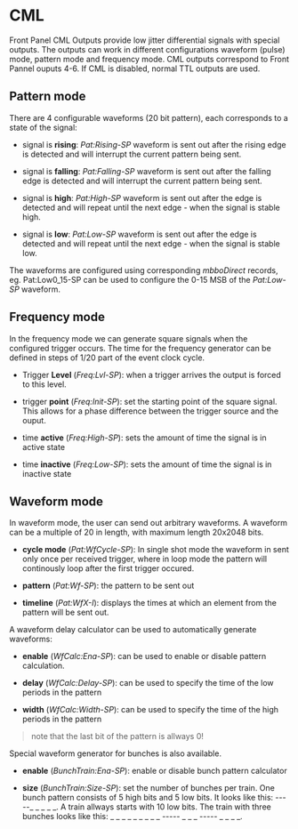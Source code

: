 # CML

Front Panel CML Outputs provide low jitter differential signals with special outputs. The outputs can work in different configurations waveform (pulse) mode, pattern mode and frequency mode.
CML outputs correspond to Front Pannel ouputs 4-6. If CML is disabled, normal TTL outputs are used.

## Pattern mode
There are 4 configurable waveforms (20 bit pattern), each corresponds to a state of the signal:

- signal is __rising__: _Pat:Rising-SP_ waveform is sent out after the rising edge is detected and will interrupt the current pattern being sent.

- signal is __falling__: _Pat:Falling-SP_ waveform is sent out after the falling edge is detected and will interrupt the current pattern being sent.

- signal is __high__: _Pat:High-SP_ waveform is sent out after the edge is detected and will repeat until the next edge - when the signal is stable high.

- signal is __low__: _Pat:Low-SP_ waveform is sent out after the edge is detected and will repeat until the next edge - when the signal is stable low.

The waveforms are configured using corresponding _mbboDirect_ records, eg. Pat:Low0_15-SP can be used to configure the 0-15 MSB of the _Pat:Low-SP_ waveform.

## Frequency mode
In the frequency mode we can generate square signals when the configured trigger occurs. The time for the frequency generator can be defined in steps of 1/20 part of the event clock cycle.

- Trigger __Level__ (_Freq:Lvl-SP_): when a trigger arrives the output is forced to this level.

- trigger __point__ (_Freq:Init-SP_): set the starting point of the square signal. This allows for a phase difference between the trigger source and the ouput.

- time __active__ (_Freq:High-SP_): sets the amount of time the signal is in active state

- time __inactive__ (_Freq:Low-SP_): sets the amount of time the signal is in inactive state

## Waveform mode
In waveform mode, the user can send out arbitrary waveforms. A waveform can be a multiple of 20 in length, with maximum length 20x2048 bits.

- __cycle mode__ (_Pat:WfCycle-SP_): In single shot mode the waveform in sent only once per received trigger, where in loop mode the pattern will continously loop after the first trigger occured.

- __pattern__ (_Pat:Wf-SP_): the pattern to be sent out

- __timeline__ (_Pat:WfX-I_): displays the times at which an element from the pattern will be sent out.

A waveform delay calculator can be used to automatically generate waveforms:

- __enable__ (_WfCalc:Ena-SP_): can be used to enable or disable pattern calculation.

- __delay__ (_WfCalc:Delay-SP_): can be used to specify the time of the low periods in the pattern

- __width__ (_WfCalc:Width-SP_): can be used to specify the time of the high periods in the pattern

> note that the last bit of the pattern is allways 0!

Special waveform generator for bunches is also available. 

- __enable__ (_BunchTrain:Ena-SP_): enable or disable bunch pattern calculator

- __size__ (_BunchTrain:Size-SP_): set the number of bunches per train. One bunch pattern consists of 5 high bits and 5 low bits. It looks like this: -----_ _ _ _ _. A train allways starts with 10 low bits. The train with three bunches looks like this: _ _ _ _ _ _ _ _ _ _-----_ _ _ _ _-----_ _ _ _ _.